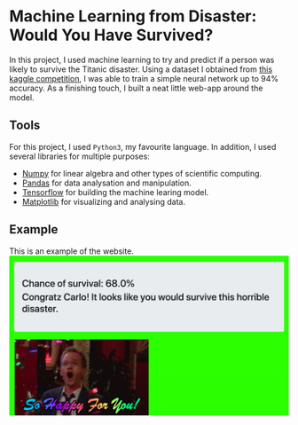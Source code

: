 # Machine Learning from Disaster: Would You Have Survived?
In this project, I used machine learning to try and predict if a person was likely to survive the Titanic disaster. Using a dataset I obtained from [this kaggle competition](https://www.kaggle.com/c/titanic), I was able to train a simple neural network up to 94% accuracy. As a finishing touch, I built a neat little web-app around the model.
## Tools
For this project, I used `Python3`, my favourite language. In addition, I used several libraries for multiple purposes:
- [Numpy](http://www.numpy.org/) for linear algebra and other types of scientific computing.
- [Pandas](https://pandas.pydata.org/) for data analysation and manipulation.
- [Tensorflow](https://www.tensorflow.org/) for building the machine learing model.
- [Matplotlib](https://matplotlib.org/) for visualizing and analysing data.
## Example
This is an example of the website.
![example screenshot](example_screenshot.png)
